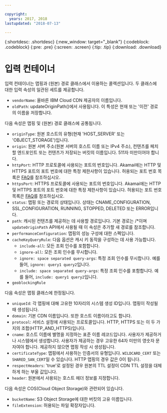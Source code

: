 ```yaml
---

copyright:
  years: 2017, 2018
lastupdated: "2018-07-13"

---
```


{:shortdesc: .shortdesc}
{:new_window: target="_blank"}
{:codeblock: .codeblock}
{:pre: .pre}
{:screen: .screen}
{:tip: .tip}
{:download: .download}

# 입력 컨테이너
입력 컨테이너는 맵핑과 (원본) 경로 클래스에서 이용하는 콜렉션입니다.  두 클래스에 대한 입력 속성의 일관된 세트를 제공합니다.

* `vendorName`: 올바른 IBM Cloud CDN 제공자의 이름입니다.
* `oldPath`: updateOriginPath()에서 사용됩니다. 이 특성은 현재 또는 '이전' 경로의 이름을 저장합니다.

다음 속성은 맵핑 및 (원본) 경로 클래스에 공통됩니다.
* `originType`: 원본 호스트의 유형(현재 'HOST_SERVER' 또는 'OBJECT_STORAGE')입니다.
* `origin`: 원본 서버 주소(원본 서버의 호스트 이름 또는 IPv4 주소), 컨텐츠를 페치할 엔드포인트 또는 컨텐츠가 저장되는 버킷의 이름입니다. 511자 미만이어야 합니다.
* `httpPort`: HTTP 프로토콜에 사용되는 포트의 번호입니다. Akamai에는 HTTP 및 HTTPS 포트의 포트 번호에 대한 특정 제한사항이 있습니다. 허용되는 포트 번호 목록은 [FAQ](faqs.html#are-there-any-restrictions-on-what-http-and-https-port-numbers-are-allowed-for-akamai-)를 참조하십시오.
* `httpsPort`: HTTPS 프로토콜에 사용되는 포트의 번호입니다. Akamai에는 HTTP 및 HTTPS 포트의 포트 번호에 대한 특정 제한사항이 있습니다. 허용되는 포트 번호 목록은 [FAQ](faqs.html#are-there-any-restrictions-on-what-http-and-https-port-numbers-are-allowed-for-akamai-)를 참조하십시오.
* `status`:  맵핑 또는 경로의 상태입니다. 상태는 CNAME_CONFIGURATION, SSL_CONFIGURATION, RUNNING, STOPPED, DELETED 또는 ERROR입니다.
* `path`: 캐시된 컨텐츠를 제공하는 데 사용할 경로입니다. 기본 경로는 /\*이며 `updateOriginPath` API에서 사용될 때 이 속성은 추가할 새 경로를 참조합니다.
* `performanceConfiguration`: 맵핑의 성능 구성에 대한 스펙입니다.
* `cacheKeyQueryRule`: 다음 옵션은 캐시 키 동작을 구성하는 데 사용 가능합니다.
  * `include-all`: 모든 조회 인수를 포함합니다.
  * `ignore-all`: 모든 조회 인수를 무시합니다.
  * `ignore: space separated query-args`: 특정 조회 인수를 무시합니다. 예를 들어, `ignore: query1 query2`입니다.
  * `include: space separated query-args`: 특정 조회 인수를 포함합니다. 예를 들어, `include: query1 query2`입니다.
* `geoblockingRule`

다음 속성은 맵핑 클래스에 한정됩니다.

* `uniqueId`: 각 맵핑에 대해 고유한 10자리의 시스템 생성 ID입니다. 맵핑이 작성될 때 생성됩니다.
* `domain`: 기본 CDN 이름입니다. 또한 호스트 이름이라고도 합니다.
* `protocol`: 서비스 설정에 사용되는 프로토콜입니다. HTTP, HTTPS 또는 이 두 가지의 조합(HTTP_AND_HTTPS)입니다.
* `cname`: 호스트 이름에 별명을 지정하는 표준 이름 레코드입니다. 사용자가 제공하거나 시스템에서 생성합니다. 사용자가 제공하는 경우 고유한 64자 미만의 영숫자 문자여야 합니다. 제공하지 않으면 맵핑 작성 시 생성됩니다.
* `certificateType`: 맵핑에서 사용하는 인증서의 유형입니다. `WILDCARD_CERT` 또는 `SHARED_SAN_CERT`일 수 있습니다. HTTP 맵핑의 경우 값은 0이 됩니다.
* `respectHeaders`: 'true'로 설정된 경우 원본의 TTL 설정이 CDN TTL 설정을 대체하게 하는 부울 값입니다.
* `header`: 원본에서 사용되는 호스트 헤더 정보를 지정합니다.

다음 속성은 COS(Cloud Object Storage)와 관련되어 있습니다.  
* `bucketName`: S3 Object Storage에 대한 버킷의 고유 이름입니다.  
* `fileExtension`: 허용되는 파일 확장자입니다.
